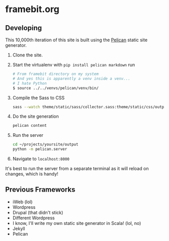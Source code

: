 # framebit.org

## Developing

This 10,000th iteration of this site is built using 
the [Pelican](http://docs.getpelican.com/en/stable/index.html) static site generator.

1. Clone the site.

2. Start the virtualenv with `pip install pelican markdown` run
    ```bash
    # From framebit directory on my system
    # And yes this is apparently a venv inside a venv...
    # I hate Python
    $ source ../../venvs/pelican/venv/bin/
    ```

2. Compile the Sass to CSS
    ```bash
    sass --watch theme/static/sass/collector.sass:theme/static/css/output.css
    ```

2. Do the site generation
    ```bash
    pelican content
    ```
3. Run the server
    ```bash
    cd ~/projects/yoursite/output
    python -m pelican.server
    ```

4. Navigate to `localhost:8000`

It's best to run the server from a separate terminal as it will reload on changes, which is handy!

## Previous Frameworks

- iWeb (lol)
- Wordpress
- Drupal (that didn't stick)
- Different Wordpress
- I know, I'll write my own static site generator in Scala! (lol, no)
- Jekyll
- Pelican